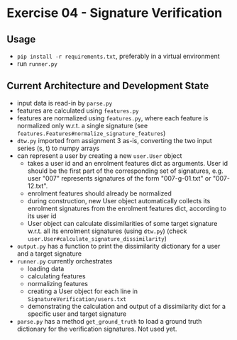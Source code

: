 # Exercise 04 - Signature Verification

## Usage
- `pip install -r requirements.txt`, preferably in a virtual environment
- run `runner.py`

## Current Architecture and Development State
- input data is read-in by `parse.py`
- features are calculated using `features.py`
- features are normalized using `features.py`, where each feature is normalized only w.r.t. a single signature (see `features.Features#normalize_signature_features`)
- `dtw.py` imported from assignment 3 as-is, converting the two input series (s, t) to numpy arrays
- can represent a user by creating a new `user.User` object
  - takes a user id and an enrolment features dict as arguments. User id should be the first part of the corresponding set of signatures, e.g. user "007" represents signatures of the form "007-g-01.txt" or "007-12.txt".
  - enrolment features should already be normalized
  - during construction, new User object automatically collects its enrolment signatures from the enrolment features dict, according to its user id
  - User object can calculate dissimilarities of some target signature w.r.t. all its enrolment signatures (using `dtw.py`) (check `user.User#calculate_signature_dissimilarity`)
- `output.py` has a function to print the dissimilarity dictionary for a user and a target signature
- `runner.py` currently orchestrates
  - loading data
  - calculating features
  - normalizing features
  - creating a User object for each line in `SignatureVerification/users.txt`
  - demonstrating the calculation and output of a dissimilarity dict for a specific user and target signature
- `parse.py` has a method `get_ground_truth` to load a ground truth dictionary for the verification signatures. Not used yet.
  
